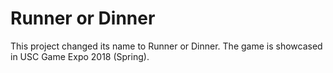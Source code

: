 # Runner or Dinner

This project changed its name to Runner or Dinner. 
The game is showcased in USC Game Expo 2018 (Spring).
